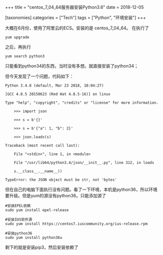 +++
title = "centos_7_04_64服务器安装Python3.6"
date = 2018-12-05

[taxonomies]
categories = ["Tech"]
tags = ["Python", "环境安装"]
+++

大概在6月份，使用了阿里云的ECS。安装的是  centos_7_04_64。
在执行了

    yum upgrade 

之后，再执行

    yum search python3 

只能看到python34的东西，当时没有多想。就直接安装了python34；

但今天发现了一个问题，代码如下：

    Python 3.4.8 (default, Mar 23 2018, 10:04:27)
    
    [GCC 4.8.5 20150623 (Red Hat 4.8.5-16)] on linux
    
    Type "help", "copyright", "credits" or "license" for more information.
       
        >>> import json
       
        >>> s = b'{}'
       
        >>> s = b'{"a": 1, "b": 2}'
       
        >>> json.loads(s)
    
    Traceback (most recent call last):
        
        File "<stdin>", line 1, in <module>
        
        File "/usr/lib64/python3.4/json/__init__.py", line 312, in loads
        
        s.__class__.__name__))
    
    TypeError: the JSON object must be str, not 'bytes'

但在自己的电脑下面执行没有问题。看了一下环境，本机是python36，所以环境要升级。但是yum的源没有python36。只能添加源了

    #安装EPEL依赖
    sudo yum install epel-release

    #安装IUS软件源
    sudo yum install https://centos7.iuscommunity.org/ius-release.rpm

    #安装python36
    sudo yum install python36u

剩下的就是安装pip3，然后安装依赖了
